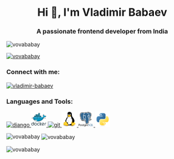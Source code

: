 <h1 align="center">Hi 👋, I'm Vladimir Babaev</h1>
<h3 align="center">A passionate frontend developer from India</h3>

<p align="left"> <img src="https://komarev.com/ghpvc/?username=vovababay&label=Profile%20views&color=0e75b6&style=flat" alt="vovababay" /> </p>

<p align="left"> <a href="https://github.com/ryo-ma/github-profile-trophy"><img src="https://github-profile-trophy.vercel.app/?username=vovababay" alt="vovababay" /></a> </p>

<h3 align="left">Connect with me:</h3>
<p align="left">
<a href="https://linkedin.com/in/vladimir-babaev" target="blank"><img align="center" src="https://raw.githubusercontent.com/rahuldkjain/github-profile-readme-generator/master/src/images/icons/Social/linked-in-alt.svg" alt="vladimir-babaev" height="30" width="40" /></a>
</p>

<h3 align="left">Languages and Tools:</h3>
<p align="left"> <a href="https://www.djangoproject.com/" target="_blank" rel="noreferrer"> <img src="https://cdn.worldvectorlogo.com/logos/django.svg" alt="django" width="40" height="40"/> </a> <a href="https://www.docker.com/" target="_blank" rel="noreferrer"> <img src="https://raw.githubusercontent.com/devicons/devicon/master/icons/docker/docker-original-wordmark.svg" alt="docker" width="40" height="40"/> </a> <a href="https://git-scm.com/" target="_blank" rel="noreferrer"> <img src="https://www.vectorlogo.zone/logos/git-scm/git-scm-icon.svg" alt="git" width="40" height="40"/> </a> <a href="https://www.linux.org/" target="_blank" rel="noreferrer"> <img src="https://raw.githubusercontent.com/devicons/devicon/master/icons/linux/linux-original.svg" alt="linux" width="40" height="40"/> </a> <a href="https://www.postgresql.org" target="_blank" rel="noreferrer"> <img src="https://raw.githubusercontent.com/devicons/devicon/master/icons/postgresql/postgresql-original-wordmark.svg" alt="postgresql" width="40" height="40"/> </a> <a href="https://www.python.org" target="_blank" rel="noreferrer"> <img src="https://raw.githubusercontent.com/devicons/devicon/master/icons/python/python-original.svg" alt="python" width="40" height="40"/> </a> </p>

<p><img align="left" src="https://github-readme-stats.vercel.app/api/top-langs?username=vovababay&show_icons=true&locale=en&layout=compact" alt="vovababay" /></p>

<p>&nbsp;<img align="center" src="https://github-readme-stats.vercel.app/api?username=vovababay&show_icons=true&locale=en" alt="vovababay" /></p>

<p><img align="center" src="https://github-readme-streak-stats.herokuapp.com/?user=vovababay&" alt="vovababay" /></p>
